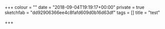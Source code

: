 +++
colour = ""
date = "2018-09-04T19:19:17+00:00"
private = true
sketchfab = "dd92906366ee4c8fafd609d0b16d63df"
tags = []
title = "test"

+++
